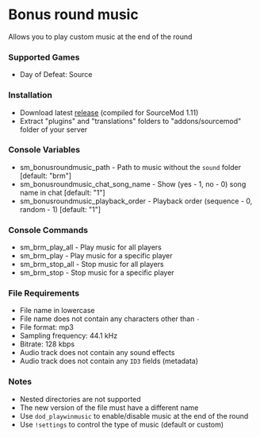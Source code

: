 # Bonus round music

Allows you to play custom music at the end of the round

### Supported Games

* Day of Defeat: Source

### Installation

* Download latest [release](https://github.com/dronelektron/bonus-round-music/releases) (compiled for SourceMod 1.11)
* Extract "plugins" and "translations" folders to "addons/sourcemod" folder of your server

### Console Variables

* sm_bonusroundmusic_path - Path to music without the `sound` folder [default: "brm"]
* sm_bonusroundmusic_chat_song_name - Show (yes - 1, no - 0) song name in chat [default: "1"]
* sm_bonusroundmusic_playback_order - Playback order (sequence - 0, random - 1) [default: "1"]

### Console Commands

* sm_brm_play_all - Play music for all players
* sm_brm_play - Play music for a specific player
* sm_brm_stop_all - Stop music for all players
* sm_brm_stop - Stop music for a specific player

### File Requirements

* File name in lowercase
* File name does not contain any characters other than `-`
* File format: mp3
* Sampling frequency: 44.1 kHz
* Bitrate: 128 kbps
* Audio track does not contain any sound effects
* Audio track does not contain any `ID3` fields (metadata)

### Notes

* Nested directories are not supported
* The new version of the file must have a different name
* Use `dod_playwinmusic` to enable/disable music at the end of the round
* Use `!settings` to control the type of music (default or custom)
